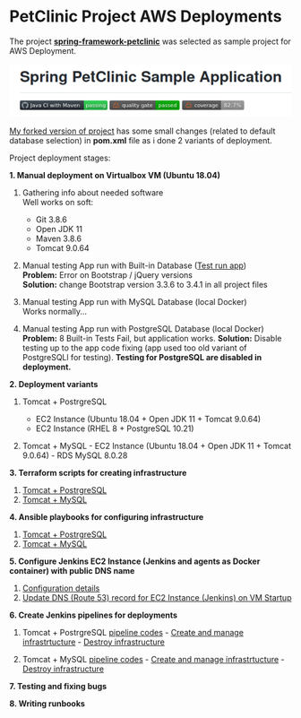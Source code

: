 # PetClinic Project AWS Deployments

The project [**spring-framework-petclinic**](https://github.com/spring-petclinic/spring-framework-petclinic) was selected as sample project for AWS Deployment.

![d1](img/d1.png)

[My forked version of project](https://github.com/uixcoder/spring-framework-petclinic) has some small changes (related to default database selection) in **pom.xml** file as i done 2 variants of deployment.

Project deployment stages:

**1. Manual deployment on Virtualbox VM (Ubuntu 18.04)**
    
1. Gathering info about needed software  
Well works on soft:
    - Git 3.8.6
    - Open JDK 11
    - Maven 3.8.6
    - Tomcat 9.0.64
         

2. Manual testing App run with Built-in Database ([Test run app](img/0_1.png))  
**Problem:** Error on Bootstrap / jQuery versions  
**Solution:** change Bootstrap version 3.3.6 to 3.4.1 in all project files

3. Manual testing App run with MySQL Database (local Docker)  
Works normally...

4. Manual testing App run with PostgreSQL Database (local Docker)  
**Problem:** 8 Built-in Tests Fail, but application works.
**Solution:** Disable testing up to the app code fixing (app used too old variant of PostgreSQLl for testing). **Testing for PostgreSQL are disabled in deployment.**


**2. Deployment variants**

   1. Tomcat + PostrgreSQL 
      - EC2 Instance (Ubuntu 18.04 + Open JDK 11 + Tomcat 9.0.64)
      - EC2 Instance (RHEL 8 + PostgreSQL 10.21)

   2. Tomcat + MySQL
     - EC2 Instance (Ubuntu 18.04 + Open JDK 11 + Tomcat 9.0.64)
     - RDS MySQL 8.0.28

**3. Terraform scripts for creating infrastructure** 

   1. [Tomcat + PostrgreSQL](https://github.com/uixcoder/Deploy_AWS_EC2_PostgerSQL/tree/master/Terraform)
   2. [Tomcat + MySQL](https://github.com/uixcoder/Deploy_AWS_EC2_RDS_MySQL/tree/master/Terraform)

**4. Ansible playbooks for configuring infrastructure**

   1. [Tomcat + PostrgreSQL](https://github.com/uixcoder/Deploy_AWS_EC2_PostgerSQL/tree/master/Ansible)
   2. [Tomcat + MySQL](https://github.com/uixcoder/Deploy_AWS_EC2_RDS_MySQL/tree/master/Ansible)

**5. Configure Jenkins EC2 Instance (Jenkins and agents as Docker container) with public DNS name**

   1. [Configuration details](JenkinsConfig.md)
   2. [Update DNS (Route 53) record for EC2 Instance (Jenkins) on VM Startup](UpdateZoneForEC2.md)

**6. Create Jenkins pipelines for deployments**

   1. Tomcat + PostrgreSQL [pipeline codes](https://github.com/uixcoder/Deploy_AWS_EC2_PostgerSQL/tree/master/Jenkins) 
    - [Create and manage infrastrtucture](Deploy1Application.md)
    - [Destroy infrastructure](Destroy1Deployment.md)

   2. Tomcat + MySQL [pipeline codes](https://github.com/uixcoder/Deploy_AWS_EC2_RDS_MySQL/tree/master/Jenkins)
    - [Create and manage infrastrtucture](Deploy2Application.md)
    - [Destroy infrastructure](Destroy2Deployment.md)

**7. Testing and fixing bugs**

**8. Writing runbooks**

